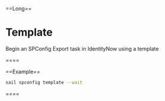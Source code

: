 ==Long==

# Template

Begin an SPConfig Export task in IdentityNow using a template

====

==Example==

```bash
sail spconfig template --wait
```

====